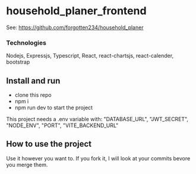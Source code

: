 # household_planer_frontend

See: https://github.com/forgotten234/household_planer

### Technologies

Nodejs, Expressjs, Typescript, React, react-chartsjs, react-calender, bootstrap

## Install and run 

- clone this repo
- npm i
- npm run dev to start the project

This project needs a .env variable with: "DATABASE_URL", "JWT_SECRET", "NODE_ENV", "PORT", "VITE_BACKEND_URL"

## How to use the project

Use it however you want to. If you fork it, I will look at your commits bevore you merge them.
